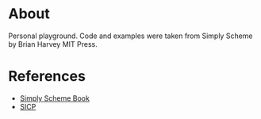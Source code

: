 # About

Personal playground.
Code and examples were taken from Simply Scheme by Brian Harvey MIT Press.

# References
- [Simply Scheme Book](http://www.eecs.berkeley.edu/~bh/ss-toc2.html)
- [SICP](http://mitpress.mit.edu/sicp/full-text/book/book.html)

